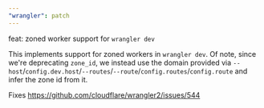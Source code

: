 ```yaml
---
"wrangler": patch
---
```


feat: zoned worker support for `wrangler dev`

This implements support for zoned workers in `wrangler dev`. Of note, since we're deprecating `zone_id`, we instead use the domain provided via `--host`/`config.dev.host`/`--routes`/`--route`/`config.routes`/`config.route` and infer the zone id from it.

Fixes https://github.com/cloudflare/wrangler2/issues/544

